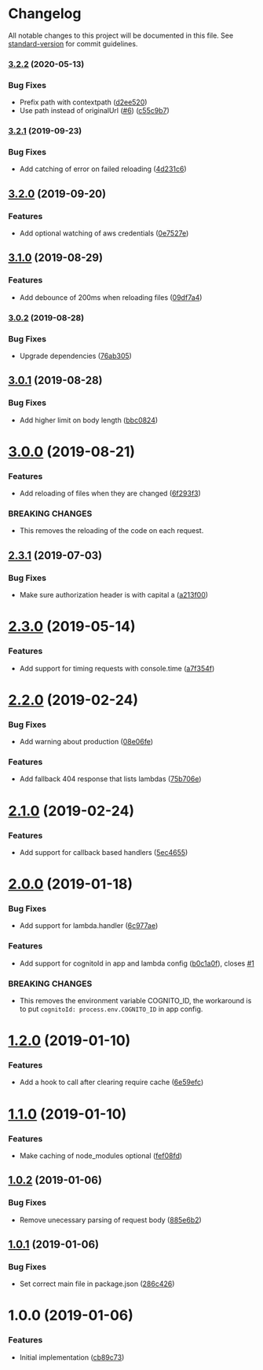 # Changelog

All notable changes to this project will be documented in this file. See [standard-version](https://github.com/conventional-changelog/standard-version) for commit guidelines.

### [3.2.2](https://github.com/relekang/lambda-local-server/compare/v3.2.1...v3.2.2) (2020-05-13)


### Bug Fixes

* Prefix path with contextpath ([d2ee520](https://github.com/relekang/lambda-local-server/commit/d2ee520))
* Use path instead of originalUrl ([#6](https://github.com/relekang/lambda-local-server/issues/6)) ([c55c9b7](https://github.com/relekang/lambda-local-server/commit/c55c9b7))

### [3.2.1](https://github.com/relekang/lambda-local-server/compare/v3.2.0...v3.2.1) (2019-09-23)


### Bug Fixes

* Add catching of error on failed reloading ([4d231c6](https://github.com/relekang/lambda-local-server/commit/4d231c6))

## [3.2.0](https://github.com/relekang/lambda-local-server/compare/v3.1.0...v3.2.0) (2019-09-20)


### Features

* Add optional watching of aws credentials ([0e7527e](https://github.com/relekang/lambda-local-server/commit/0e7527e))

## [3.1.0](https://github.com/relekang/lambda-local-server/compare/v3.0.2...v3.1.0) (2019-08-29)


### Features

* Add debounce of 200ms when reloading files ([09df7a4](https://github.com/relekang/lambda-local-server/commit/09df7a4))

### [3.0.2](https://github.com/relekang/lambda-local-server/compare/v3.0.1...v3.0.2) (2019-08-28)


### Bug Fixes

* Upgrade dependencies ([76ab305](https://github.com/relekang/lambda-local-server/commit/76ab305))

<a name="3.0.1"></a>
## [3.0.1](https://github.com/relekang/lambda-local-server/compare/v3.0.0...v3.0.1) (2019-08-28)


### Bug Fixes

* Add higher limit on body length ([bbc0824](https://github.com/relekang/lambda-local-server/commit/bbc0824))



<a name="3.0.0"></a>
# [3.0.0](https://github.com/relekang/lambda-local-server/compare/v2.3.1...v3.0.0) (2019-08-21)


### Features

* Add reloading of files when they are changed ([6f293f3](https://github.com/relekang/lambda-local-server/commit/6f293f3))


### BREAKING CHANGES

* This removes the reloading of the code on each request.



<a name="2.3.1"></a>
## [2.3.1](https://github.com/relekang/lambda-local-server/compare/v2.3.0...v2.3.1) (2019-07-03)


### Bug Fixes

* Make sure authorization header is with capital a ([a213f00](https://github.com/relekang/lambda-local-server/commit/a213f00))



<a name="2.3.0"></a>
# [2.3.0](https://github.com/relekang/lambda-local-server/compare/v2.2.0...v2.3.0) (2019-05-14)


### Features

* Add support for timing requests with console.time ([a7f354f](https://github.com/relekang/lambda-local-server/commit/a7f354f))



<a name="2.2.0"></a>
# [2.2.0](https://github.com/relekang/lambda-local-server/compare/v2.1.0...v2.2.0) (2019-02-24)


### Bug Fixes

* Add warning about production ([08e06fe](https://github.com/relekang/lambda-local-server/commit/08e06fe))


### Features

* Add fallback 404 response that lists lambdas ([75b706e](https://github.com/relekang/lambda-local-server/commit/75b706e))



<a name="2.1.0"></a>
# [2.1.0](https://github.com/relekang/lambda-local-server/compare/v2.0.0...v2.1.0) (2019-02-24)


### Features

* Add support for callback based handlers ([5ec4655](https://github.com/relekang/lambda-local-server/commit/5ec4655))



<a name="2.0.0"></a>
# [2.0.0](https://github.com/relekang/lambda-local-server/compare/v1.2.0...v2.0.0) (2019-01-18)


### Bug Fixes

* Add support for lambda.handler ([6c977ae](https://github.com/relekang/lambda-local-server/commit/6c977ae))


### Features

* Add support for cognitoId in app and lambda config ([b0c1a0f](https://github.com/relekang/lambda-local-server/commit/b0c1a0f)), closes [#1](https://github.com/relekang/lambda-local-server/issues/1)


### BREAKING CHANGES

* This removes the environment variable COGNITO_ID, the
workaround is to put `cognitoId: process.env.COGNITO_ID` in app config.



<a name="1.2.0"></a>
# [1.2.0](https://github.com/relekang/lambda-local-server/compare/v1.1.0...v1.2.0) (2019-01-10)


### Features

* Add a hook to call after clearing require cache ([6e59efc](https://github.com/relekang/lambda-local-server/commit/6e59efc))



<a name="1.1.0"></a>
# [1.1.0](https://github.com/relekang/lambda-local-server/compare/v1.0.2...v1.1.0) (2019-01-10)


### Features

* Make caching of node_modules optional ([fef08fd](https://github.com/relekang/lambda-local-server/commit/fef08fd))



<a name="1.0.2"></a>
## [1.0.2](https://github.com/relekang/lambda-local-server/compare/v1.0.1...v1.0.2) (2019-01-06)


### Bug Fixes

* Remove unecessary parsing of request body ([885e6b2](https://github.com/relekang/lambda-local-server/commit/885e6b2))



<a name="1.0.1"></a>
## [1.0.1](https://github.com/relekang/lambda-local-server/compare/v1.0.0...v1.0.1) (2019-01-06)


### Bug Fixes

* Set correct main file in package.json ([286c426](https://github.com/relekang/lambda-local-server/commit/286c426))



<a name="1.0.0"></a>
# 1.0.0 (2019-01-06)


### Features

* Initial implementation ([cb89c73](https://github.com/relekang/lambda-local-server/commit/cb89c73))
